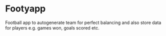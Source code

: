 # Footyapp
Football app to autogenerate team for perfect balancing and also store data for players e.g. games won, goals scored etc. 
